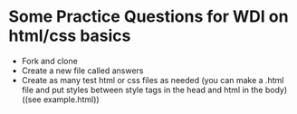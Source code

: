 Some Practice Questions for WDI on html/css basics
==================

- Fork and clone
- Create a new file called answers
- Create as many test html or css files as needed (you can make a .html file and put styles between style tags in the head and html in the body)((see example.html))

